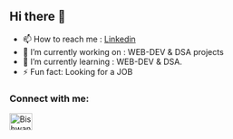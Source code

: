 ## Hi there 👋
- 📫 How to reach me : <a href="https://www.linkedin.com/in/bishwanathpaul/" target="_blank">Linkedin</a>
- 🔭 I’m currently working on : WEB-DEV & DSA projects
- 🌱 I’m currently learning : WEB-DEV & DSA.
- ⚡ Fun fact: Looking for a JOB

<h3 align="left">Connect with me:</h3>
<p align="left">
<a href="https://www.linkedin.com/in/bishwanathpaul/" target="_blank"><img align="center" src="https://raw.githubusercontent.com/rahuldkjain/github-profile-readme-generator/master/src/images/icons/Social/linked-in-alt.svg" alt="Bishwanath Paul" height="30" width="40" /></a>
</p>


<!--
**Bishwa7/Bishwa7** is a ✨ _special_ ✨ repository because its `README.md` (this file) appears on your GitHub profile.

Here are some ideas to get you started:

- 🔭 I’m currently working on ...
- 🌱 I’m currently learning ...
- 👯 I’m looking to collaborate on ...
- 🤔 I’m looking for help with ...
- 💬 Ask me about ...
- 📫 How to reach me: ...
- 😄 Pronouns: ...
- ⚡ Fun fact: ...
-->
